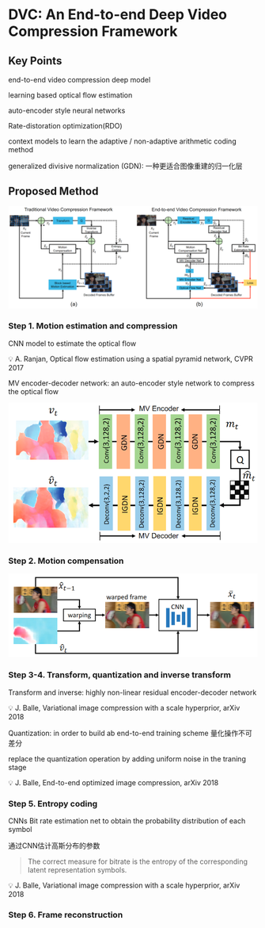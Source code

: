 # DVC: An End-to-end Deep Video Compression Framework

## Key Points

end-to-end video compression deep model

learning based optical flow estimation

auto-encoder style neural networks

Rate-distoration optimization(RDO)

context models to learn the adaptive / non-adaptive arithmetic coding method

generalized divisive normalization (GDN): 一种更适合图像重建的归一化层

## Proposed Method

![Untitled](01_DVC/01.png)

### Step 1. Motion estimation and compression

CNN model to estimate the optical flow

<aside>
💡 A. Ranjan, Optical flow estimation using a spatial pyramid network, CVPR 2017

</aside>

MV encoder-decoder network: an auto-encoder style network to compress the optical flow

![Untitled](01_DVC/02.png)

### Step 2. Motion compensation

![Untitled](01_DVC/03.png)

### Step 3-4. Transform, quantization and inverse transform

Transform and inverse:  highly non-linear residual encoder-decoder network

<aside>
💡 J. Balle, Variational image compression with a scale hyperprior, arXiv 2018

</aside>

Quantization: in order to build ab end-to-end training scheme 量化操作不可差分

replace the quantization operation by adding uniform noise in the traning stage

<aside>
💡 J. Balle, End-to-end optimized image compression, arXiv 2018

</aside>

### Step 5. Entropy coding

CNNs Bit rate estimation net to obtain the probability distribution of each symbol

通过CNN估计高斯分布的参数

> The correct measure for bitrate is the entropy of the corresponding latent representation symbols.
> 

<aside>
💡 J. Balle, Variational image compression with a scale hyperprior, arXiv 2018

</aside>

### Step 6. Frame reconstruction